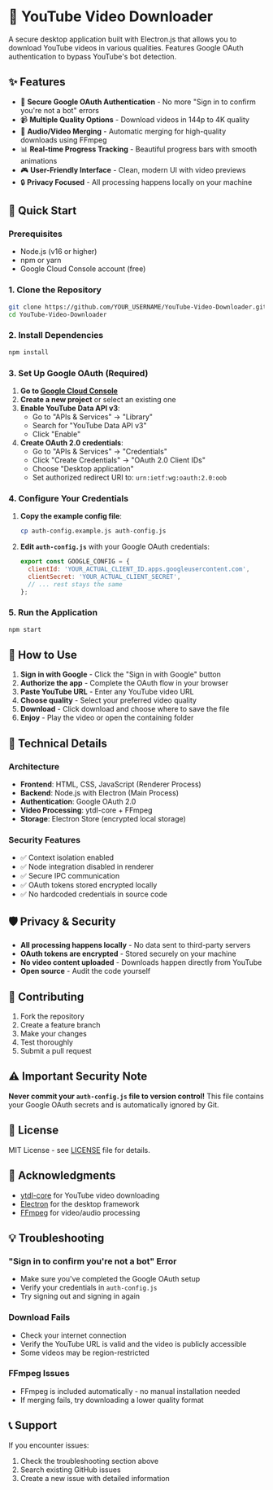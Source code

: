 # 🎥 YouTube Video Downloader

A secure desktop application built with Electron.js that allows you to download YouTube videos in various qualities. Features Google OAuth authentication to bypass YouTube's bot detection.

## ✨ Features

- 🔐 **Secure Google OAuth Authentication** - No more "Sign in to confirm you're not a bot" errors
- 📹 **Multiple Quality Options** - Download videos in 144p to 4K quality
- 🎵 **Audio/Video Merging** - Automatic merging for high-quality downloads using FFmpeg
- 📊 **Real-time Progress Tracking** - Beautiful progress bars with smooth animations
- 🎮 **User-Friendly Interface** - Clean, modern UI with video previews
- 🔒 **Privacy Focused** - All processing happens locally on your machine

## 🚀 Quick Start

### Prerequisites

- Node.js (v16 or higher)
- npm or yarn
- Google Cloud Console account (free)

### 1. Clone the Repository

```bash
git clone https://github.com/YOUR_USERNAME/YouTube-Video-Downloader.git
cd YouTube-Video-Downloader
```

### 2. Install Dependencies

```bash
npm install
```

### 3. Set Up Google OAuth (Required)

1. **Go to [Google Cloud Console](https://console.cloud.google.com/)**
2. **Create a new project** or select an existing one
3. **Enable YouTube Data API v3**:
   - Go to "APIs & Services" → "Library"
   - Search for "YouTube Data API v3"
   - Click "Enable"
4. **Create OAuth 2.0 credentials**:
   - Go to "APIs & Services" → "Credentials"
   - Click "Create Credentials" → "OAuth 2.0 Client IDs"
   - Choose "Desktop application"
   - Set authorized redirect URI to: `urn:ietf:wg:oauth:2.0:oob`

### 4. Configure Your Credentials

1. **Copy the example config file**:
   ```bash
   cp auth-config.example.js auth-config.js
   ```

2. **Edit `auth-config.js`** with your Google OAuth credentials:
   ```javascript
   export const GOOGLE_CONFIG = {
     clientId: 'YOUR_ACTUAL_CLIENT_ID.apps.googleusercontent.com',
     clientSecret: 'YOUR_ACTUAL_CLIENT_SECRET',
     // ... rest stays the same
   };
   ```

### 5. Run the Application

```bash
npm start
```

## 📖 How to Use

1. **Sign in with Google** - Click the "Sign in with Google" button
2. **Authorize the app** - Complete the OAuth flow in your browser
3. **Paste YouTube URL** - Enter any YouTube video URL
4. **Choose quality** - Select your preferred video quality
5. **Download** - Click download and choose where to save the file
6. **Enjoy** - Play the video or open the containing folder

## 🔧 Technical Details

### Architecture

- **Frontend**: HTML, CSS, JavaScript (Renderer Process)
- **Backend**: Node.js with Electron (Main Process)
- **Authentication**: Google OAuth 2.0
- **Video Processing**: ytdl-core + FFmpeg
- **Storage**: Electron Store (encrypted local storage)

### Security Features

- ✅ Context isolation enabled
- ✅ Node integration disabled in renderer
- ✅ Secure IPC communication
- ✅ OAuth tokens stored encrypted locally
- ✅ No hardcoded credentials in source code

## 🛡️ Privacy & Security

- **All processing happens locally** - No data sent to third-party servers
- **OAuth tokens are encrypted** - Stored securely on your machine
- **No video content uploaded** - Downloads happen directly from YouTube
- **Open source** - Audit the code yourself

## 🤝 Contributing

1. Fork the repository
2. Create a feature branch
3. Make your changes
4. Test thoroughly
5. Submit a pull request

## ⚠️ Important Security Note

**Never commit your `auth-config.js` file to version control!** This file contains your Google OAuth secrets and is automatically ignored by Git.

## 📝 License

MIT License - see [LICENSE](LICENSE) file for details.

## 🙏 Acknowledgments

- [ytdl-core](https://github.com/distube/ytdl-core) for YouTube video downloading
- [Electron](https://www.electronjs.org/) for the desktop framework
- [FFmpeg](https://ffmpeg.org/) for video/audio processing

## 💡 Troubleshooting

### "Sign in to confirm you're not a bot" Error
- Make sure you've completed the Google OAuth setup
- Verify your credentials in `auth-config.js`
- Try signing out and signing in again

### Download Fails
- Check your internet connection
- Verify the YouTube URL is valid and the video is publicly accessible
- Some videos may be region-restricted

### FFmpeg Issues
- FFmpeg is included automatically - no manual installation needed
- If merging fails, try downloading a lower quality format

## 📞 Support

If you encounter issues:
1. Check the troubleshooting section above
2. Search existing GitHub issues
3. Create a new issue with detailed information
